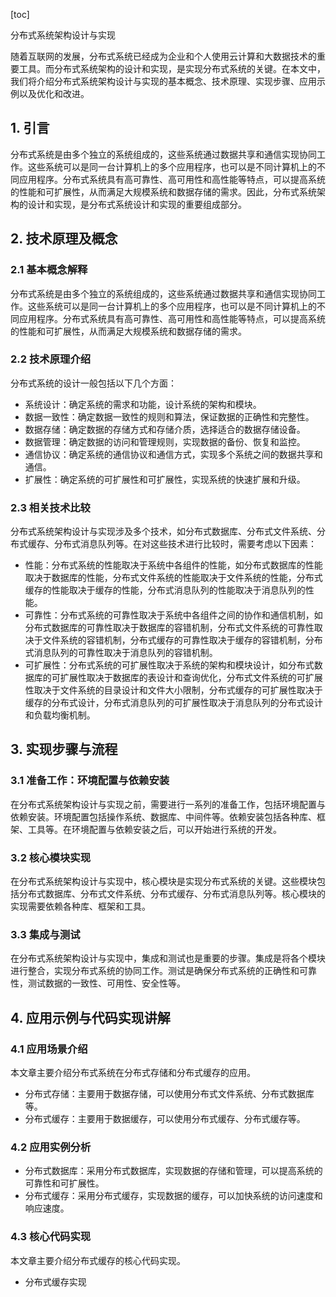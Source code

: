 
[toc]                    
                
                
分布式系统架构设计与实现

随着互联网的发展，分布式系统已经成为企业和个人使用云计算和大数据技术的重要工具。而分布式系统架构的设计和实现，是实现分布式系统的关键。在本文中，我们将介绍分布式系统架构设计与实现的基本概念、技术原理、实现步骤、应用示例以及优化和改进。

## 1. 引言

分布式系统是由多个独立的系统组成的，这些系统通过数据共享和通信实现协同工作。这些系统可以是同一台计算机上的多个应用程序，也可以是不同计算机上的不同应用程序。分布式系统具有高可靠性、高可用性和高性能等特点，可以提高系统的性能和可扩展性，从而满足大规模系统和数据存储的需求。因此，分布式系统架构的设计和实现，是分布式系统设计和实现的重要组成部分。

## 2. 技术原理及概念

### 2.1 基本概念解释

分布式系统是由多个独立的系统组成的，这些系统通过数据共享和通信实现协同工作。这些系统可以是同一台计算机上的多个应用程序，也可以是不同计算机上的不同应用程序。分布式系统具有高可靠性、高可用性和高性能等特点，可以提高系统的性能和可扩展性，从而满足大规模系统和数据存储的需求。

### 2.2 技术原理介绍

分布式系统的设计一般包括以下几个方面：

- 系统设计：确定系统的需求和功能，设计系统的架构和模块。
- 数据一致性：确定数据一致性的规则和算法，保证数据的正确性和完整性。
- 数据存储：确定数据的存储方式和存储介质，选择适合的数据存储设备。
- 数据管理：确定数据的访问和管理规则，实现数据的备份、恢复和监控。
- 通信协议：确定系统的通信协议和通信方式，实现多个系统之间的数据共享和通信。
- 扩展性：确定系统的可扩展性和可扩展性，实现系统的快速扩展和升级。

### 2.3 相关技术比较

分布式系统架构设计与实现涉及多个技术，如分布式数据库、分布式文件系统、分布式缓存、分布式消息队列等。在对这些技术进行比较时，需要考虑以下因素：

- 性能：分布式系统的性能取决于系统中各组件的性能，如分布式数据库的性能取决于数据库的性能，分布式文件系统的性能取决于文件系统的性能，分布式缓存的性能取决于缓存的性能，分布式消息队列的性能取决于消息队列的性能。
- 可靠性：分布式系统的可靠性取决于系统中各组件之间的协作和通信机制，如分布式数据库的可靠性取决于数据库的容错机制，分布式文件系统的可靠性取决于文件系统的容错机制，分布式缓存的可靠性取决于缓存的容错机制，分布式消息队列的可靠性取决于消息队列的容错机制。
- 可扩展性：分布式系统的可扩展性取决于系统的架构和模块设计，如分布式数据库的可扩展性取决于数据库的表设计和查询优化，分布式文件系统的可扩展性取决于文件系统的目录设计和文件大小限制，分布式缓存的可扩展性取决于缓存的分布式设计，分布式消息队列的可扩展性取决于消息队列的分布式设计和负载均衡机制。

## 3. 实现步骤与流程

### 3.1 准备工作：环境配置与依赖安装

在分布式系统架构设计与实现之前，需要进行一系列的准备工作，包括环境配置与依赖安装。环境配置包括操作系统、数据库、中间件等。依赖安装包括各种库、框架、工具等。在环境配置与依赖安装之后，可以开始进行系统的开发。

### 3.2 核心模块实现

在分布式系统架构设计与实现中，核心模块是实现分布式系统的关键。这些模块包括分布式数据库、分布式文件系统、分布式缓存、分布式消息队列等。核心模块的实现需要依赖各种库、框架和工具。

### 3.3 集成与测试

在分布式系统架构设计与实现中，集成和测试也是重要的步骤。集成是将各个模块进行整合，实现分布式系统的协同工作。测试是确保分布式系统的正确性和可靠性，测试数据的一致性、可用性、安全性等。

## 4. 应用示例与代码实现讲解

### 4.1 应用场景介绍

本文章主要介绍分布式系统在分布式存储和分布式缓存的应用。

- 分布式存储：主要用于数据存储，可以使用分布式文件系统、分布式数据库等。
- 分布式缓存：主要用于数据缓存，可以使用分布式缓存、分布式缓存等。

### 4.2 应用实例分析

- 分布式数据库：采用分布式数据库，实现数据的存储和管理，可以提高系统的可靠性和可扩展性。
- 分布式缓存：采用分布式缓存，实现数据的缓存，可以加快系统的访问速度和响应速度。

### 4.3 核心代码实现

本文章主要介绍分布式缓存的核心代码实现。

- 分布式缓存实现

